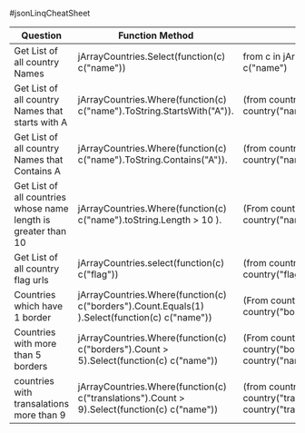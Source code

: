 #jsonLinqCheatSheet


Question |Function Method  | Query Method
-------|------------- | -------------
Get List of all country Names   |   jArrayCountries.Select(function(c) c("name"))   |   from c in jArrayCountries select c("name")
Get List of all country Names that starts with A   |   jArrayCountries.Where(function(c) c("name").ToString.StartsWith("A")).   |    (from country in jArrayCountries Where country("name").ToString.StartsWith("A"))
Get List of all country Names that Contains A   |   jArrayCountries.Where(function(c) c("name").ToString.Contains("A")).   |    (from country in jArrayCountries Where country("name").ToString.Contains("A"))
Get List of all countries whose name length is greater than 10   |   jArrayCountries.Where(function(c) c("name").toString.Length > 10 ).   |   (From country in jArrayCountries where country("name").toString.Length > 10)
Get List of all country flag urls   |   jArrayCountries.select(function(c) c("flag"))   |   (from country in jArrayCountries Select country("flag"))
Countries which have 1 border   |   jArrayCountries.Where(function(c) c("borders").Count.Equals(1) ).Select(function(c) c("name"))   |   (From country in jArrayCountries where country("borders").count = 1 ).Count
Countries with more than 5 borders   |   jArrayCountries.Where(function(c) c("borders").Count > 5).Select(function(c) c("name"))   |   (From country in jArrayCountries where country("borders").count > 5  select country("name"))
countries with transalations more than 9   |   jArrayCountries.Where(function(c) c("translations").Count > 9).Select(function(c) c("name"))   |   (from country in jArrayCountries where country("translations").Count > 9 select country("translations"))

